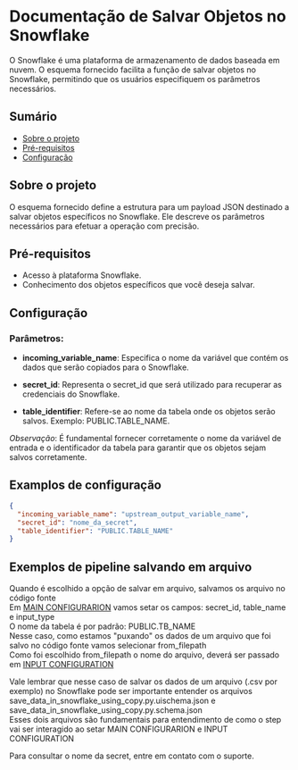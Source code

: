 # Documentação de Salvar Objetos no Snowflake

O Snowflake é uma plataforma de armazenamento de dados baseada em nuvem. O esquema fornecido facilita a função de salvar objetos no Snowflake, permitindo que os usuários especifiquem os parâmetros necessários.

## Sumário

- [Sobre o projeto](#sobre-o-projeto)
- [Pré-requisitos](#pré-requisitos)
- [Configuração](#configuração)

## Sobre o projeto

O esquema fornecido define a estrutura para um payload JSON destinado a salvar objetos específicos no Snowflake. Ele descreve os parâmetros necessários para efetuar a operação com precisão.

## Pré-requisitos

- Acesso à plataforma Snowflake.
- Conhecimento dos objetos específicos que você deseja salvar.

## Configuração

### Parâmetros:

- **incoming_variable_name**: Especifica o nome da variável que contém os dados que serão copiados para o Snowflake.

- **secret_id**: Representa o secret_id que será utilizado para recuperar as credenciais do Snowflake.

- **table_identifier**: Refere-se ao nome da tabela onde os objetos serão salvos. Exemplo: PUBLIC.TABLE_NAME.

_Observação_: É fundamental fornecer corretamente o nome da variável de entrada e o identificador da tabela para garantir que os objetos sejam salvos corretamente.


## Examplos de configuração

```json
{
  "incoming_variable_name": "upstream_output_variable_name",
  "secret_id": "nome_da_secret",
  "table_identifier": "PUBLIC.TABLE_NAME"
}
```

## Exemplos de pipeline salvando em arquivo  
Quando é escolhido a opção de salvar em arquivo, salvamos os arquivo no código fonte  
Em [MAIN CONFIGURARION](./main_configuration.png) vamos setar os campos: secret_id, table_name e input_type  
O nome da tabela é por padrão: PUBLIC.TB_NAME  
Nesse caso, como estamos "puxando" os dados de um arquivo que foi salvo no código fonte vamos selecionar from_filepath  
Como foi escolhido from_filepath o nome do arquivo, deverá ser passado em [INPUT CONFIGURATION](./input_configuration.png)   

Vale lembrar que nesse caso de salvar os dados de um arquivo (.csv por exemplo) no Snowflake pode ser importante entender os arquivos save_data_in_snowflake_using_copy.py.uischema.json e save_data_in_snowflake_using_copy.py.schema.json  
Esses dois arquivos são fundamentais para entendimento de como o step vai ser interagido ao setar MAIN CONFIGURARION e INPUT CONFIGURATION  


Para consultar o nome da secret, entre em contato com o suporte.


